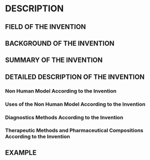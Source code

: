 # DESCRIPTION

## FIELD OF THE INVENTION

## BACKGROUND OF THE INVENTION

## SUMMARY OF THE INVENTION

## DETAILED DESCRIPTION OF THE INVENTION

### Non Human Model According to the Invention

### Uses of the Non Human Model According to the Invention

### Diagnostics Methods According to the Invention

### Therapeutic Methods and Pharmaceutical Compositions According to the Invention

## EXAMPLE

